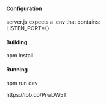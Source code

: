 #### Configuration
<p>
server.js expects a .env that contains:
<br />
LISTEN_PORT={}
</p>

#### Building
<p>
npm install
</p>

#### Running
<p>
npm run dev
</p>
https://ibb.co/PrwDW5T
